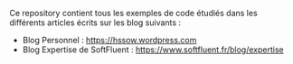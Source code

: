 Ce repository contient tous les exemples de code étudiés dans les différents articles écrits sur les blog suivants :
* Blog Personnel : https://hssow.wordpress.com  
* Blog Expertise de SoftFluent : https://www.softfluent.fr/blog/expertise
